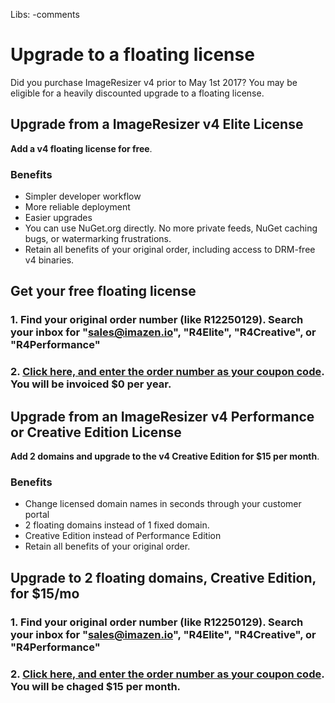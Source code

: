 Libs: -comments

# Upgrade to a floating license

Did you purchase ImageResizer v4 prior to May 1st 2017? You may be eligible for a heavily discounted upgrade to a floating license.

## Upgrade from a ImageResizer v4 Elite License

**Add a v4 floating license for free**.

### Benefits
* Simpler developer workflow
* More reliable deployment
* Easier upgrades
* You can use NuGet.org directly. No more private feeds, NuGet caching bugs, or watermarking frustrations. 
* Retain all benefits of your original order, including access to DRM-free v4 binaries.

## Get your free floating license

### 1. Find your original order number (like R12250129). Search your inbox for "sales@imazen.io", "R4Elite", "R4Creative", or "R4Performance"
### 2. [Click here, and enter the order number as your coupon code](https://account.imazen.io/hosted_pages/plans/imageresizer-v4-elite-site-license-yearly). You will be invoiced $0 per year.

## Upgrade from an ImageResizer v4 Performance or Creative Edition License

**Add 2 domains and upgrade to the v4 Creative Edition for $15 per month**.

### Benefits
* Change licensed domain names in seconds through your customer portal
* 2 floating domains instead of 1 fixed domain.
* Creative Edition instead of Performance Edition
* Retain all benefits of your original order.

## Upgrade to 2 floating domains, Creative Edition, for $15/mo

### 1. Find your original order number (like R12250129). Search your inbox for "sales@imazen.io", "R4Elite", "R4Creative", or "R4Performance"
### 2. [Click here, and enter the order number as your coupon code](https://account.imazen.io/hosted_pages/plans/imageresizer-v4-creative-floating-domain). You will be chaged $15 per month.







